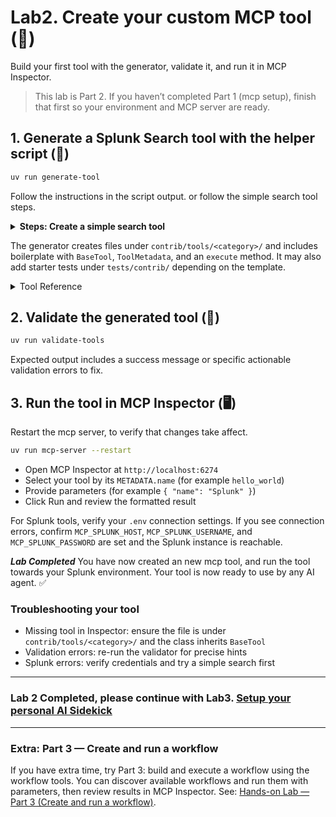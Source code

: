 # Lab2. Create your custom MCP tool (🧩)

Build your first tool with the generator, validate it, and run it in MCP Inspector.

> This lab is Part 2. If you haven’t completed Part 1 (mcp setup), finish that first so your environment and MCP server are ready.

## 1. Generate a Splunk Search tool with the helper script (🚀)

```bash
uv run generate-tool
```

Follow the instructions in the script output. or follow the simple search tool steps.
<details>
<summary><b>Steps: Create a simple search tool</b></summary>

- Select the template: ***2*** (Splunk Search)
- Choose a category: ***1*** (examples)
- Provide a tool name: ***dev1666***
- Add a tool description:
    > Tool description should define what the tool does and how it should be used.
- Splunk Search Configuration: ***2*** (single-line input)
- Provide SPL, query description and default search params (-1h, now), max returned results: 100
- Add custom search parameters?: ***2*** (No, not for this lab)
- Additional tags: just press enter
- Create tool: ***1*** (yes)
- Create Tests: ***2*** (no)
</details>


The generator creates files under `contrib/tools/<category>/` and includes boilerplate with `BaseTool`, `ToolMetadata`, and an `execute` method. It may also add starter tests under `tests/contrib/` depending on the template.

<details>
<summary>Tool Reference </summary>

Helpful reference docs:
- [Contributor guide](https://github.com/deslicer/mcp-for-splunk/blob/main/contrib/README.md)
- [Tool Development Guide](https://github.com/deslicer/mcp-for-splunk/blob/main/docs/contrib/tool_development.md) 

Understand the tool structure

- Your class inherits from `BaseTool`
- Metadata lives in `METADATA = ToolMetadata(...)`
- Main logic goes in `async def execute(self, ctx: Context)`

```python
from typing import Any, Dict
from fastmcp import Context
from src.core.base import BaseTool, ToolMetadata

class HelloWorldTool(BaseTool):
    """A simple example tool that returns a greeting."""

    METADATA = ToolMetadata(
        name="hello_world", # tool name
        description="Say hello to someone", # Tool Description
        category="examples",
        tags=["example", "tutorial"],
        requires_connection=False # requires splunk connection
    )

    async def execute(self, ctx: Context, name: str = "World") -> Dict[str, Any]:
        message = f"Hello, {name}!"
        return self.format_success_response({"message": message})
```

- For Splunk-backed tools, set `requires_connection=True` and use `await self.get_splunk_service(ctx)` inside `execute`.

</details>

## 2. Validate the generated tool (🔎)

```bash
uv run validate-tools
```

Expected output includes a success message or specific actionable validation errors to fix.

## 3. Run the tool in MCP Inspector (🖥️)

Restart the mcp server, to verify that changes take affect.

```bash
uv run mcp-server --restart
```

- Open MCP Inspector at `http://localhost:6274`
- Select your tool by its `METADATA.name` (for example `hello_world`)
- Provide parameters (for example `{ "name": "Splunk" }`)
- Click Run and review the formatted result

For Splunk tools, verify your `.env` connection settings. If you see connection errors, confirm `MCP_SPLUNK_HOST`, `MCP_SPLUNK_USERNAME`, and `MCP_SPLUNK_PASSWORD` are set and the Splunk instance is reachable.


***Lab Completed*** You have now created an new mcp tool, and run the tool towards your Splunk environment. Your tool is now ready to use by any AI agent. ✅

### Troubleshooting your tool

- Missing tool in Inspector: ensure the file is under `contrib/tools/<category>/` and the class inherits `BaseTool`
- Validation errors: re-run the validator for precise hints
- Splunk errors: verify credentials and try a simple search first

---

### Lab 2 Completed, please continue with Lab3. [Setup your personal AI Sidekick](setup-your-personal-ai-sidekick.md)

---

### Extra: Part 3 — Create and run a workflow

If you have extra time, try Part 3: build and execute a workflow using the workflow tools. You can discover available workflows and run them with parameters, then review results in MCP Inspector. See: [Hands-on Lab — Part 3 (Create and run a workflow)](https://github.com/deslicer/mcp-for-splunk/blob/main/docs/labs/hands-on-lab.md#part-3--extra-create-and-run-a-workflow-).


